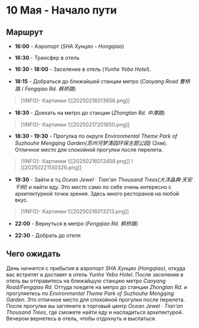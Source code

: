 # 10 Мая - Начало пути

## Маршрут

- **16:00** - Аэропорт (*SHA Хунцяо - Hongqiao*)

- **16:30** - Трансфер в отель

- **16:30 - 18:00** - Заселение в отель (*Yunhe Yebo Hotel*).

- **18:15** - Добраться до ближайшей станции метро (*Caoyang Road 曹杨路* / *Fengqiao Rd. 枫桥路*)
> [!INFO]- Картинки
> ![[20250216013656.png]]

- **18:30** - Доехать на метро до станции (*Zhongtan Rd. 中潭路*)
> [!INFO]- Картинки
> ![[20250217201850.png]]

- **18:30 - 19:30** - Прогулка по округе *Environmental Theme Park of Suzhouhe Mengqing Garden(苏州河梦清园环保主题公园)* (2км). Отличное место для спокойной прогулки после перелета.
> [!INFO]- Картинки
> ![[20250216013458.png]]
> ![[20250221130326.png]]

- **19:30** - Зайти в тц *Ocean Jewel · Tian'an Thousand Trees(大洋晶典·天安千树)* и найти еду. Это место само по себе очень интересно с архитектурной точки зрения. Здесь много ресторанов на любой вкус.
> [!INFO]- Картинки
> ![[20250216013213.png]]

- **22:00** - Вернуться в метро (*Fengqiao Rd. 枫桥路*)

- **22:30** - Добрать до отеля

## Чего ожидать

День начнется с прибытия в аэропорт *SHA Хунцяо (Hongqiao)*, откуда вас встретят и доставят в отель *Yunhe Yebo Hotel*. После заселения в отель вы отправитесь на ближайшую станцию метро *Caoyang Road/Fengqiao Rd*. Оттуда поедете на метро до станции *Zhongtan Rd*. и прогуляетесь по *Environmental Theme Park of Suzhouhe Mengqing Garden*. Это отличное место для спокойной прогулки после перелета. После прогулки вы заглянете в торговый центр *Ocean Jewel · Tian'an Thousand Trees*, где сможете найти еду и насладиться архитектурой. Вечером вернетесь в отель, чтобы отдохнуть и выспаться.
